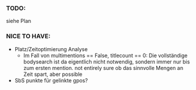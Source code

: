 ### TODO:
siehe Plan


### NICE TO HAVE:
- Platz/Zeitoptimierung Analyse 
	- Im Fall von multimentions == False, titlecount == 0: Die vollständige bodysearch ist da eigentlich nicht notwendig, sondern immer nur bis zum ersten mention. not entirely sure ob das sinnvolle Mengen an Zeit spart, aber possible
- SbS punkte für gelinkte gpos?
